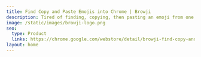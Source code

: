 ```yaml
---
title: Find Copy and Paste Emojis into Chrome | Browji
description: Tired of finding, copying, then pasting an emoji from one site to the next? Use Browji to look up emojis as you type on the web 🔎😃! It's free forever.
image: /static/images/browji-logo.png
seo:
  type: Product
  links: https://chrome.google.com/webstore/detail/browji-find-copy-and-past/mifjkgpdjmpdkcdehnofdglmigaldenh
layout: home
---
```

